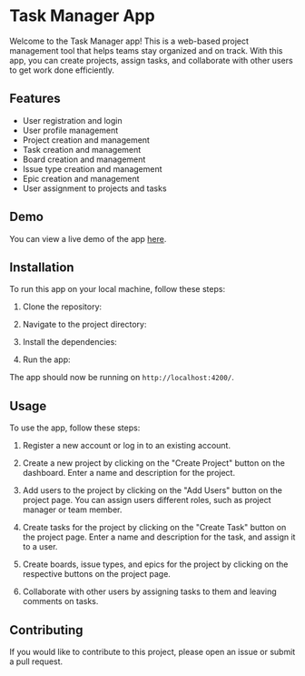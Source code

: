 # Task Manager App

Welcome to the Task Manager app! This is a web-based project management tool that helps teams stay organized and on track. With this app, you can create projects, assign tasks, and collaborate with other users to get work done efficiently.

## Features

- User registration and login
- User profile management
- Project creation and management
- Task creation and management
- Board creation and management
- Issue type creation and management
- Epic creation and management
- User assignment to projects and tasks

## Demo

You can view a live demo of the app [here](https://taskmanagerapp.com).

## Installation

To run this app on your local machine, follow these steps:

1. Clone the repository:


2. Navigate to the project directory:

3. Install the dependencies:

4. Run the app:

The app should now be running on `http://localhost:4200/`.

## Usage

To use the app, follow these steps:

1. Register a new account or log in to an existing account.

2. Create a new project by clicking on the "Create Project" button on the dashboard. Enter a name and description for the project.

3. Add users to the project by clicking on the "Add Users" button on the project page. You can assign users different roles, such as project manager or team member.

4. Create tasks for the project by clicking on the "Create Task" button on the project page. Enter a name and description for the task, and assign it to a user.

5. Create boards, issue types, and epics for the project by clicking on the respective buttons on the project page.

6. Collaborate with other users by assigning tasks to them and leaving comments on tasks.

## Contributing

If you would like to contribute to this project, please open an issue or submit a pull request.

